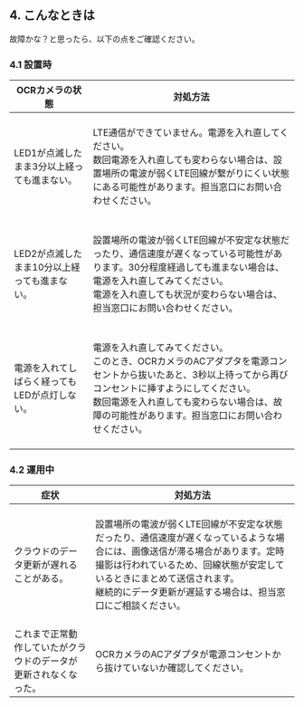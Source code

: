 ## 4. こんなときは

故障かな？と思ったら、以下の点をご確認ください。

### 4.1 設置時

|<center>OCRカメラの状態</center>|<center>対処方法</center>|
|:----|:----|
|LED1が点滅したまま3分以上経っても進まない。|<br>LTE通信ができていません。電源を入れ直してください。<br>数回電源を入れ直しても変わらない場合は、設置場所の電波が弱くLTE回線が繋がりにくい状態にある可能性があります。担当窓口にお問い合わせください。<br><br>|
|LED2が点滅したまま10分以上経っても進まない。|<br>設置場所の電波が弱くLTE回線が不安定な状態だったり、通信速度が遅くなっている可能性があります。30分程度経過しても進まない場合は、電源を入れ直してみてください。<br>電源を入れ直しても状況が変わらない場合は、担当窓口にお問い合わせください。<br><br>|
|電源を入れてしばらく経ってもLEDが点灯しない。|<br>電源を入れ直してみてください。<br>このとき、OCRカメラのACアダプタを電源コンセントから抜いたあと、3秒以上待ってから再びコンセントに挿すようにしてください。<br>数回電源を入れ直しても変わらない場合は、故障の可能性があります。担当窓口にお問い合わせください。<br><br>|

### 4.2 運用中

|<center>症状</center>|<center>対処方法</center>|
|:----|:----|
|クラウドのデータ更新が遅れることがある。|<br>設置場所の電波が弱くLTE回線が不安定な状態だったり、通信速度が遅くなっているような場合には、画像送信が滞る場合があります。定時撮影は行われているため、回線状態が安定しているときにまとめて送信されます。<br>継続的にデータ更新が遅延する場合は、担当窓口にご相談ください。<br><br>|
|これまで正常動作していたがクラウドのデータが更新されなくなった。|<br>OCRカメラのACアダプタが電源コンセントから抜けていないか確認してください。<br><br>|
